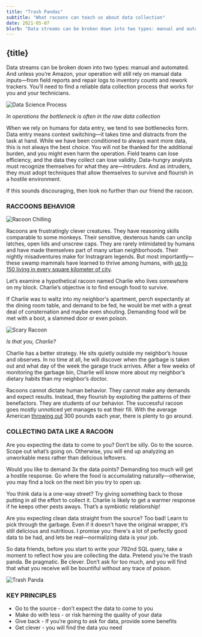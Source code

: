```yaml
---
title: "Trash Pandas"
subtitle: "What racoons can teach us about data collection"
date: 2021-05-07
blurb: "Data streams can be broken down into two types: manual and automated. And unless you’re Amazon, your operation will still rely on manual data inputs—from field reports and repair logs"
---
```


## {title}

Data streams can be broken down into two types: manual and automated. And unless you’re Amazon, your operation will still rely on manual data inputs—from field reports and repair logs to inventory counts and rework trackers. You’ll need to find a reliable data collection process that works for you and your technicians. 

![Data Science Process](https://lh5.googleusercontent.com/_UD_2aCWJi2UWAuIf777wfny1qQ_5VpbXk8EmXFqKx1o8XWuwlSK0SLFDmDjOJjINlwGkg6DGES2QyrPpE2xI2zrobh6O4ZRFz0Mj1dV3aMnVKHz3II7xU38z4ReHRM1M90DSckm)

_In operations the bottleneck is often in the raw data collection_

When we rely on humans for data entry,  we tend to see bottlenecks form. Data entry means context switching—it takes time and distracts from the task at hand. While we have been conditioned to always want more data, this is not always the best choice. You will not be thanked for the additional burden, and you might even harm the operation. Field teams can lose efficiency, and the data they collect can lose validity. Data-hungry analysts must recognize themselves for what they are—_intruders_. And as intruders, they must adopt techniques that allow themselves to survive and flourish in a hostile environment.

If this sounds discouraging, then look no further than our friend the racoon.


### RACCOONS BEHAVIOR


![Racoon Chilling](https://lh5.googleusercontent.com/bb1eVpg5dzZXjkQQuwhaQAewJIKCTFVioOcYLQBPezbuCWgDaGGZRmNl_-rIJbptSB4xTlSEPqmnTplNGrHYRqwZOYWkCBNiXQ0eqbP5UvhYFOj-R66SEiWz-4QIHPcbs9IFZgq1)


Racoons are frustratingly clever creatures. They have reasoning skills comparable to some monkeys. Their sensitive, dexterous hands can unclip latches, open lids and unscrew caps. They are rarely intimidated by humans and have made themselves part of many urban neighborhoods. Their nightly misadventures make for Instragram legends. But most importantly—these swamp mammals have learned to thrive among humans, with [up to 150 living in every square kilometer of city](https://en.wikipedia.org/wiki/Raccoon).

Let’s examine a hypothetical racoon named Charlie who lives somewhere on my block. Charlie’s objective is to find enough food to survive. 

If Charlie was to waltz into my neighbor's apartment, perch expectantly at the dining room table, and demand to be fed, he would be met with a great deal of consternation and maybe even shouting. Demanding food will be met with a boot, a slammed door or even poison.



![Scary Racoon](https://lh4.googleusercontent.com/ebsziFz-MGkt8cNdiBqdnpLIeXWnn_n_Vc7alymx6xr2u2b75GVH3qz9FqiRpgM88vkZ6ZutmfZzI4ELN1gxu8i65BSmUjIMg9aPPk3YXiNIyGmy6zkGXTWBg4-MLDBhYc0UJgA0)


_Is that you, Charlie?_

Charlie has a better strategy. He sits quietly outside my neighbor’s house and observes. In no time at all, he will discover when the garbage is taken out and what day of the week the garage truck arrives. After a few weeks of monitoring the garbage bin, Charlie will know more about my neighbor’s dietary habits than my neighbor’s doctor.

Racoons cannot dictate human behavior. They cannot make any demands and expect results. Instead, they flourish by exploiting the patterns of their benefactors. They are students of our behavior. The successful racoon goes mostly unnoticed yet manages to eat their fill. With the average American [throwing out](https://www.theguardian.com/environment/2018/apr/18/americans-waste-food-fruit-vegetables-study) 300 pounds each year, there is plenty to go around.


### COLLECTING DATA LIKE A RACOON

Are you expecting the data to come to you? Don’t be silly. Go to the source. Scope out what’s going on. Otherwise, you will end up analyzing an unworkable mess rather than delicious leftovers.

Would you like to demand 3x the data points? Demanding too much will get a hostile response. Go where the food is accumulating naturally—otherwise, you may find a lock on the next bin you try to open up. 

You think data is a one-way street? Try giving something back to those putting in all the effort to collect it. Charlie is likely to get a warmer response if he keeps other pests aways. That’s a symbiotic relationship!  

Are you expecting clean data straight from the source? Too bad! Learn to pick through the garbage. Even if it doesn't have the original wrapper, it’s still delicious and nutritious. I promise you: there's a lot of perfectly good data to be had, and lets be real—normalizing data is your job. 

So data friends, before you start to write your 792nd SQL query, take a moment to reflect how you are collecting the data. Pretend you’re the trash panda. Be pragmatic. Be clever. Don’t ask for too much, and you will find that what you receive will be bountiful without any trace of poison.


![Trash Panda](https://lh5.googleusercontent.com/L4NtnFhiXd5Yr76iwR_aTgKtDe-3rUNr7umZCNAcB1xhgxnai_RGfCYiasB14p30FCjP7_l6vfU9DXlPhiIJMyDbJVXBTJrdeXSM-ZT2aAALO7cWcSng2YVJQ0iCifAvchzCbZO6)

### KEY PRINCIPLES

*   Go to the source - don’t expect the data to come to you
*   Make do with less - or risk harming the quality of your data
*   Give back - If you’re going to ask for data, provide some benefits
*   Get clever - you will find the data you need
